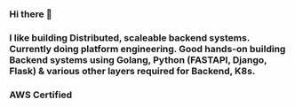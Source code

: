 ### Hi there 👋
### I like building Distributed, scaleable backend systems. Currently doing platform engineering. Good hands-on building Backend systems using Golang, Python (FASTAPI, Django, Flask) & various other layers required for Backend, K8s. 
### AWS Certified   


<!--
**Rammurthy5/Rammurthy5** is a ✨ _special_ ✨ repository because its `README.md` (this file) appears on your GitHub profile.

Here are some ideas to get you started:

- 🔭 I’m currently working on building Customer Ticketing apps for Racksapce
- 🌱 I’m currently learning Kubernetes
- 👯 I’m looking to collaborate on opensource projects
- 🤔 I’m looking for help with opensource projects contribution
- 💬 Ask me about building Distributed systems, Databases, REST API, Golang, Python, concurrency, gRPC.
- 📫 How to reach me: ram.sanjiv@gmail.com
- 😄 Pronouns: Ram
-->
